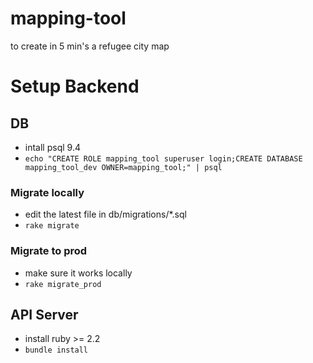 # mapping-tool
to create in 5 min's a refugee city map

# Setup Backend

## DB

- intall psql 9.4
- `echo "CREATE ROLE mapping_tool superuser login;CREATE DATABASE mapping_tool_dev OWNER=mapping_tool;" | psql`


### Migrate locally

- edit the latest file in db/migrations/*.sql
- `rake migrate`

### Migrate to prod

- make sure it works locally
- `rake migrate_prod`


## API Server

- install ruby >= 2.2
- `bundle install`


